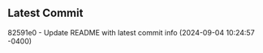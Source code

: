 
## Latest Commit
82591e0 - Update README with latest commit info (2024-09-04 10:24:57 -0400) <Yunxi-Zhou>
